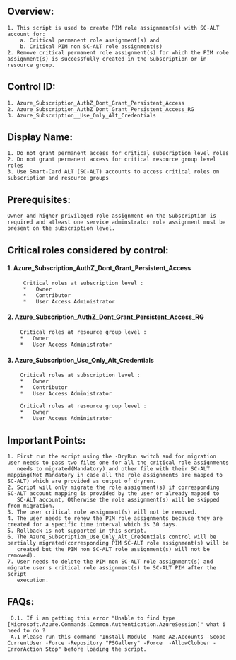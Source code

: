 
## Overview:
    1. This script is used to create PIM role assignment(s) with SC-ALT account for:
        a. Critical permanent role assignment(s) and 
        b. Critical PIM non SC-ALT role assignment(s) 
    2. Remove critical permanent role assignment(s) for which the PIM role assignment(s) is successfully created in the Subscription or in resource group.

## Control ID:
    1. Azure_Subscription_AuthZ_Dont_Grant_Persistent_Access 
    2. Azure_Subscription_AuthZ_Dont_Grant_Persistent_Access_RG 
    3. Azure_Subscription__Use_Only_Alt_Credentials

## Display Name:
    1. Do not grant permanent access for critical subscription level roles 
    2. Do not grant permanent access for critical resource group level roles 
    3. Use Smart-Card ALT (SC-ALT) accounts to access critical roles on subscription and resource groups

## Prerequisites: 
    Owner and higher privileged role assignment on the Subscription is required and atleast one service adminstrator role assignment must be present on the subscription level.

## Critical roles considered by control:
#### 1. Azure_Subscription_AuthZ_Dont_Grant_Persistent_Access
	     Critical roles at subscription level :
	     *   Owner
	     *   Contributor
	     *   User Access Administrator
#### 2. Azure_Subscription_AuthZ_Dont_Grant_Persistent_Access_RG
        Critical roles at resource group level :
        *   Owner
        *   User Access Administrator
#### 3. Azure_Subscription_Use_Only_Alt_Credentials
        Critical roles at subscription level :
        *   Owner
        *   Contributor
        *   User Access Administrator

        Critical roles at resource group level :
        *   Owner
        *   User Access Administrator

## Important Points:
    1. First run the script using the -DryRun switch and for migration user needs to pass two files one for all the critical role assignments
       needs to migrated(Mandatory) and other file with their SC-ALT mapping(Not Mandatory in case all the role assignments are mapped to SC-ALT) which are provided as output of dryrun.
    2. Script will only migrate the role assignment(s) if corresponding SC-ALT account mapping is provided by the user or already mapped to 
       SC-ALT account, Otherwise the role assignment(s) will be skipped from migration.
    3. The user critical role assignment(s) will not be removed.
    4. The user needs to renew the PIM role assignments because they are created for a specific time interval which is 30 days.
    5. Rollback is not supported in this script.
    6. The Azure_Subscription_Use_Only_Alt_Credentials control will be partially migrated(corresponding PIM SC-ALT role assignment(s) will be
       created but the PIM non SC-ALT role assignment(s) will not be removed).
    7. User needs to delete the PIM non SC-ALT role assignment(s) and migrate user's critical role assignment(s) to SC-ALT PIM after the script 
       execution.

## FAQs:
     Q.1. If i am getting this error "Unable to find type [Microsoft.Azure.Commands.Common.Authentication.AzureSession]" what i need to do ?
     A.1 Please run this command "Install-Module -Name Az.Accounts -Scope CurrentUser -Force -Repository "PSGallery" -Force  -AllowClobber -ErrorAction Stop" before loading the script.



